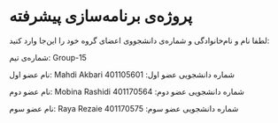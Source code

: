 # پروژه‌ی برنامه‌سازی پیشرفته
لطفا نام و نام‌خانوادگی و شماره‌ی دانشجووی اعضای گروه خود را این‌جا وارد کنید:

شماره‌ی تیم: Group-15

نام عضو اول: Mahdi Akbari
شماره دانشجویی عضو اول: 401105601

نام عضو دوم: Mobina Rashidi 
شماره دانشجویی عضو دوم: 401170564

نام عضو سوم: Raya Rezaie
شماره دانشجویی عضو سوم: 401170575
